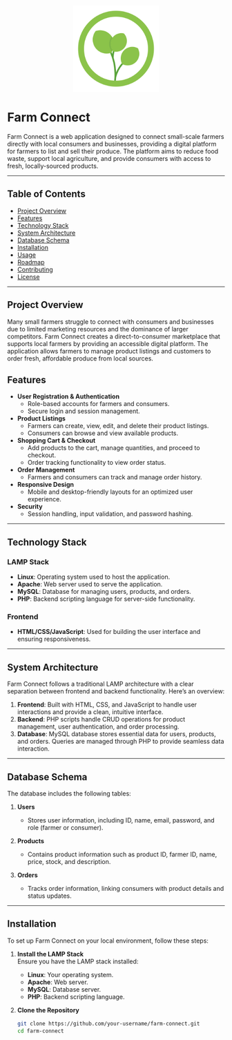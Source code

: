 <p align="center">
  <img src="FarmConnectLogo.png" alt="Farm Connect Logo" width="200"/>
</p>

# **Farm Connect**

Farm Connect is a web application designed to connect small-scale farmers directly with local consumers and businesses, providing a digital platform for farmers to list and sell their produce. The platform aims to reduce food waste, support local agriculture, and provide consumers with access to fresh, locally-sourced products.

---

## **Table of Contents**

- [Project Overview](#project-overview)
- [Features](#features)
- [Technology Stack](#technology-stack)
- [System Architecture](#system-architecture)
- [Database Schema](#database-schema)
- [Installation](#installation)
- [Usage](#usage)
- [Roadmap](#roadmap)
- [Contributing](#contributing)
- [License](#license)

---

## **Project Overview**

Many small farmers struggle to connect with consumers and businesses due to limited marketing resources and the dominance of larger competitors. Farm Connect creates a direct-to-consumer marketplace that supports local farmers by providing an accessible digital platform. The application allows farmers to manage product listings and customers to order fresh, affordable produce from local sources.

## **Features**

- **User Registration & Authentication**
  - Role-based accounts for farmers and consumers.
  - Secure login and session management.
- **Product Listings**
  - Farmers can create, view, edit, and delete their product listings.
  - Consumers can browse and view available products.
- **Shopping Cart & Checkout**
  - Add products to the cart, manage quantities, and proceed to checkout.
  - Order tracking functionality to view order status.
- **Order Management**
  - Farmers and consumers can track and manage order history.
- **Responsive Design**
  - Mobile and desktop-friendly layouts for an optimized user experience.
- **Security**
  - Session handling, input validation, and password hashing.

---

## **Technology Stack**

### **LAMP Stack**
- **Linux**: Operating system used to host the application.
- **Apache**: Web server used to serve the application.
- **MySQL**: Database for managing users, products, and orders.
- **PHP**: Backend scripting language for server-side functionality.

### **Frontend**
- **HTML/CSS/JavaScript**: Used for building the user interface and ensuring responsiveness.

---

## **System Architecture**

Farm Connect follows a traditional LAMP architecture with a clear separation between frontend and backend functionality. Here’s an overview:

1. **Frontend**: Built with HTML, CSS, and JavaScript to handle user interactions and provide a clean, intuitive interface.
2. **Backend**: PHP scripts handle CRUD operations for product management, user authentication, and order processing.
3. **Database**: MySQL database stores essential data for users, products, and orders. Queries are managed through PHP to provide seamless data interaction.

---

## **Database Schema**

The database includes the following tables:

1. **Users**
   - Stores user information, including ID, name, email, password, and role (farmer or consumer).
   
2. **Products**
   - Contains product information such as product ID, farmer ID, name, price, stock, and description.
   
3. **Orders**
   - Tracks order information, linking consumers with product details and status updates.

---

## **Installation**

To set up Farm Connect on your local environment, follow these steps:

1. **Install the LAMP Stack**  
   Ensure you have the LAMP stack installed:
   - **Linux**: Your operating system.
   - **Apache**: Web server.
   - **MySQL**: Database server.
   - **PHP**: Backend scripting language.

2. **Clone the Repository**
   ```bash
   git clone https://github.com/your-username/farm-connect.git
   cd farm-connect
